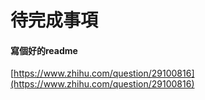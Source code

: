 # 待完成事項

#### 寫個好的readme

[https://www.zhihu.com/question/29100816](https://www.zhihu.com/question/29100816)

